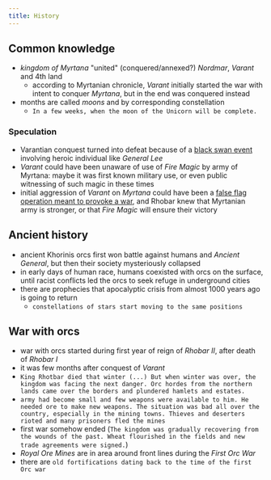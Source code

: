 ```yaml
---
title: History
---
```


## Common knowledge
- _kingdom of Myrtana_ "united" (conquered/annexed?) _Nordmar_, _Varant_ and 4th land
  - according to Myrtanian chronicle, _Varant_ initially started the war with intent to conquer _Myrtana_, but in the end was conquered instead
- months are called _moons_ and by corresponding constellation
  - `In a few weeks, when the moon of the Unicorn will be complete.`
 
### Speculation
- Varantian conquest turned into defeat because of a [black swan event](https://en.wikipedia.org/wiki/Black_swan_theory) involving heroic individual like _General Lee_
- _Varant_ could have been unaware of use of _Fire Magic_ by army of Myrtana: maybe it was first known military use, or even public witnessing of such magic in these times
- initial aggression of _Varant_ on _Myrtana_ could have been a [false flag operation meant to provoke a war](https://en.wikipedia.org/wiki/False_flag#As_pretexts_for_war), and Rhobar knew that Myrtanian army is stronger, or that _Fire Magic_ will ensure their victory

## Ancient history
- ancient Khorinis orcs first won battle against humans and _Ancient General_, but then their society mysteriously collapsed
- in early days of human race, humans coexisted with orcs on the surface, until racist conflicts led the orcs to seek refuge in underground cities
- there are prophecies that apocalyptic crisis from almost 1000 years ago is going to return
  - `constellations of stars start moving to the same positions`

## War with orcs
- war with orcs started during first year of reign of _Rhobar II_, after death of _Rhobar I_
- it was few months after conquest of _Varant_
- `King Rhotbar died that winter (...) But when winter was over, the kingdom was facing the next danger. Orc hordes from the northern lands came over the borders and plundered hamlets and estates. `
- `army had become small and few weapons were available to him. He needed ore to make new weapons. The situation was bad all over the country, especially in the mining towns. Thieves and deserters rioted and many prisoners fled the mines`
- first war somehow ended (`The kingdom was gradually recovering from the wounds of the past. Wheat flourished in the fields and new trade agreements were signed.`)
- _Royal Ore Mines_ are in area around front lines during the _First Orc War_
- there are `old fortifications dating back to the time of the first Orc war`
